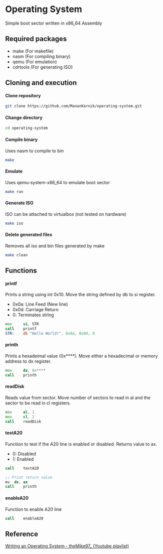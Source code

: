 
# Operating System
Simple boot sector written in x86\_64 Assembly

## Required packages
- make (For makefile)
- nasm (For compiling binary)
- qemu (For emulation)
- cdrtools (For generating ISO)

## Cloning and execution
#### Clone repository
```sh
git clone https://github.com/MananKarnik/operating-system.git
```

#### Change directory
```sh
cd operating-system
```

#### Compile binary
Uses nasm to compile to bin
```sh
make
```

#### Emulate
Uses qemu-system-x86\_64 to emulate boot sector
```sh
make run
```

#### Generate ISO
ISO can be attached to virtualbox (not tested on hardware)
```sh
make iso
```

#### Delete generated files
Removes all iso and bin files generated by make
```sh
make clean
```

## Functions
#### printf
Prints a string using int 0x10. Move the string defined by db to si register.
- 0x0a:	Line Feed (New line)
- 0x0d:	Carriage Return
- 0:	Terminates string
```asm
mov     si, STR
call    printf
STR:	db "Hello World!", 0x0a, 0x0d, 0
```

#### printh
Prints a hexadeimal value (0x****). Move either a hexadecimal or memory address to dx register.
```asm
mov     dx, 0x****
call    printh
```

#### readDisk
Reads value from sector. Move number of sectors to read in al and the sector to be read in cl registers.
```asm
mov     al, 1
mov     cl, 2
call    readDisk
```

#### testA20
Function to test if the A20 line is enabled or disabled. Returns value to ax.
- 0: Disabled
- 1: Enabled
```asm
call	testA20

;; Print return value
mv	dx, ax
call	printh
```

#### enableA20
Function to enable A20 line
```asm
call	enableA20
```

## Reference
[Writing an Operating System - theMike97_ (Youtube playlist)](https://www.youtube.com/playlist?list=PLmlvkUN3-1MNKwINqdCDtTdNDjfBmWcZA)
